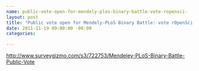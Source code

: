 ```yaml
--- 
name: public-vote-open-for-mendely-plos-binary-battle-vote-ropensci-
layout: post
title: "Public vote open for Mendely-PLoS Binary Battle: vote rOpenSci!"
date: 2011-11-19 09:00:00 -06:00
categories: 

---
```

<a href="http://www.surveygizmo.com/s3/722753/Mendeley-PLoS-Binary-Battle-Public-Vote">http://www.surveygizmo.com/s3/722753/Mendeley-PLoS-Binary-Battle-Public-Vote</a>
